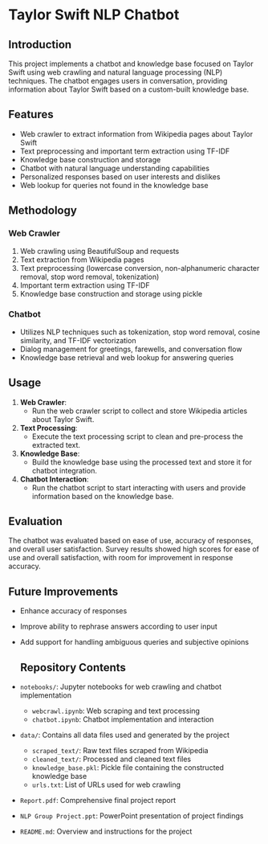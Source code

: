 # Taylor Swift NLP Chatbot

## Introduction
This project implements a chatbot and knowledge base focused on Taylor Swift using web crawling and natural language processing (NLP) techniques. The chatbot engages users in conversation, providing information about Taylor Swift based on a custom-built knowledge base.

## Features
- Web crawler to extract information from Wikipedia pages about Taylor Swift
- Text preprocessing and important term extraction using TF-IDF
- Knowledge base construction and storage
- Chatbot with natural language understanding capabilities
- Personalized responses based on user interests and dislikes
- Web lookup for queries not found in the knowledge base

## Methodology

### Web Crawler
1. Web crawling using BeautifulSoup and requests
2. Text extraction from Wikipedia pages
3. Text preprocessing (lowercase conversion, non-alphanumeric character removal, stop word removal, tokenization)
4. Important term extraction using TF-IDF
5. Knowledge base construction and storage using pickle

### Chatbot
- Utilizes NLP techniques such as tokenization, stop word removal, cosine similarity, and TF-IDF vectorization
- Dialog management for greetings, farewells, and conversation flow
- Knowledge base retrieval and web lookup for answering queries

## Usage

1. **Web Crawler**: 
   - Run the web crawler script to collect and store Wikipedia articles about Taylor Swift.
2. **Text Processing**: 
   - Execute the text processing script to clean and pre-process the extracted text.
3. **Knowledge Base**: 
   - Build the knowledge base using the processed text and store it for chatbot integration.
4. **Chatbot Interaction**: 
   - Run the chatbot script to start interacting with users and provide information based on the knowledge base.

## Evaluation
The chatbot was evaluated based on ease of use, accuracy of responses, and overall user satisfaction. Survey results showed high scores for ease of use and overall satisfaction, with room for improvement in response accuracy.

## Future Improvements
- Enhance accuracy of responses
- Improve ability to rephrase answers according to user input
- Add support for handling ambiguous queries and subjective opinions

  ## Repository Contents

* `notebooks/`: Jupyter notebooks for web crawling and chatbot implementation
  - `webcrawl.ipynb`: Web scraping and text processing
  - `chatbot.ipynb`: Chatbot implementation and interaction

* `data/`: Contains all data files used and generated by the project
  - `scraped_text/`: Raw text files scraped from Wikipedia
  - `cleaned_text/`: Processed and cleaned text files
  - `knowledge_base.pkl`: Pickle file containing the constructed knowledge base
  - `urls.txt`: List of URLs used for web crawling

* `Report.pdf`: Comprehensive final project report
  
* `NLP Group Project.ppt`: PowerPoint presentation of project findings

* `README.md`: Overview and instructions for the project
